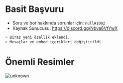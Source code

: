 # Basit Başvuru


- Soru ve bot hakkında sorunlar için:  `null#1002`
- Kaynak Sunucusu: https://discord.gg/Nbva6VtYwX

```bash
> Biraz yeni özellik eklendi.
> Mesajlar ve embed içerikleri değiştirildi.
```
# Önemli Resimler
![unknown](https://user-images.githubusercontent.com/60463845/161427931-0e7863d6-e345-4979-92ea-8ddfeee3fb1a.png)

